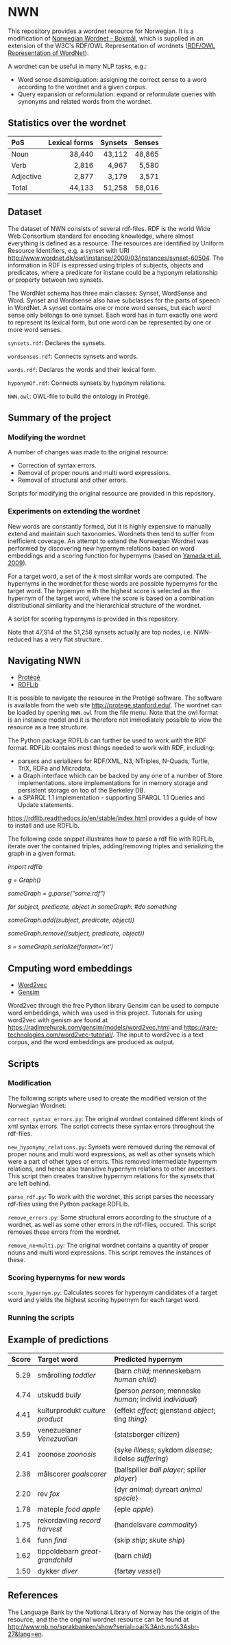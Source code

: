 # NWN
This repository provides a wordnet resource for Norwegian. It is a modification of [Norwegian Wordnet - Bokmål](http://www.nb.no/sprakbanken/show?serial=oai%3Anb.no%3Asbr-27&lang=en), which is supplied in an extension of the 
W3C's RDF/OWL Representation of wordnets ([RDF/OWL Representation of WordNet](http://www.w3.org/TR/wordnet-rdf/)).

A wordnet can be useful in many NLP tasks, e.g.:

- Word sense disambiguation: assigning the correct sense to a word according to the wordnet and a given corpus. 
- Query expansion or reformulation: expand or reformulate queries with synonyms and related words from the wordnet.

## Statistics over the wordnet

| PoS | Lexical forms        | Synsets          | Senses  |
|:----- | ---------: |--------:| -----:|
| Noun | 38,440     | 43,112 | 48,865 |
| Verb | 2,816      | 4,967      |   5,580 |
| Adjective | 2,877 | 3,179      |    3,571 |
| Total | 44,133 | 51,258      |    58,016 |

## Dataset
The dataset of NWN consists of several rdf-files. RDF is the world Wide Web Consortium standard for encoding knowledge, 
where almost everything is defined as a resource. The resources are identified by Uniform Resource Identifiers, e.g. a synset with URI http://www.wordnet.dk/owl/instance/2009/03/instances/synset-60504. The information in RDF is expressed using triples of subjects, objects and predicates, where a predicate for instane could be a hyponym relationship or property between two synsets.

The WordNet schema has three main classes: Synset, WordSense and Word. Synset and Wordsense also have subclasses for the parts of speech in WordNet. A synset contains one or more word senses, but each word sense only belongs to one synset. Each word has in turn exactly one word to represent its lexical form, but one word can be represented by one or more word senses. 


`synsets.rdf`:  Declares the synsets.

`wordsenses.rdf`: Connects synsets and words.

`words.rdf`:  Declares the words and their lexical form.

`hyponymOf.rdf`:  Connects synsets by hyponym relations.

`NWN.owl`: OWL-file to build the ontology in Protégé.

## Summary of the project
### Modifying the wordnet
A number of changes was made to the original resource:
- Correction of syntax errors.
- Removal of proper nouns and multi word expressions.
- Removal of structural and other errors.

Scripts for modifying the original resource are provided in this repository. 

### Experiments on extending the wordnet 
New words are constantly formed, but it is highly expensive to manually extend and maintain such taxonomies. Wordnets then tend to suffer from inefficient coverage. An attempt to extend the Norwegian Wordnet was performed by discovering new hypernym relations based on word embeddings and a scoring function for hypernyms (based on [Yamada et al. 2009](http://www.aclweb.org/anthology/D09-1097)).

For a target word, a set of the _k_ most similar words are computed. The hypernyms in the wordnet for these words are possible hypernyms for the target word. The hypernym with the highest score is selected as the hypernym of the target word, where the score is based on a combination distributional similarity and the hierarchical structure of the wordnet. 

A script for scoring hypernyms is provided in this repository.

Note that 47,914 of the 51,258 synsets actually are top nodes, i.e. NWN-reduced has a very flat structure. 
                                    
## Navigating NWN

- [Protégé](http://protege.stanford.edu/)
- [RDFLib](https://rdflib.readthedocs.io/en/stable/index.html)

It is possible to navigate the resource in the Protégé software. The software is
available from the web site http://protege.stanford.edu/. The wordnet can be loaded by 
opening `NWN.owl` from the file menu. Note that the owl format is an instance model and it is
therefore not immediately possible to view the resource as a tree structure.

The Python package RDFLib can further be used to work with the RDF format. RDFLib contains most things needed to work with RDF, 
including: 
- parsers and serializers for RDF/XML, N3, NTriples, N-Quads, Turtle, TriX, RDFa and Microdata.
- a Graph interface which can be backed by any one of a number of Store implementations.
store implementations for in memory storage and persistent storage on top of the Berkeley DB.
- a SPARQL 1.1 implementation - supporting SPARQL 1.1 Queries and Update statements.

https://rdflib.readthedocs.io/en/stable/index.html provides a guide of how to install and use RDFLib.

The following code snippet illustrates how to parse a rdf file with RDFLib, iterate over the contained triples, adding/removing triples and serializing the graph in a given format.

*import rdflib*

*g = Graph()*

*someGraph = g.parse("some.rdf")*

*for subject, predicate, object in someGraph:*
  *#do something*
  
*someGraph.add((subject, predicate, object))*

*someGraph.remove((subject, predicate, object))*

*s = someGraph.serialize(format='nt')*

## Cmputing word embeddings

- [Word2vec](https://code.google.com/archive/p/word2vec/)
- [Gensim](https://radimrehurek.com/gensim/)

Word2vec through the free Python library Gensim can be used to compute word embeddings, which was used in this project. Tutorials for using word2vec with genism are found at https://radimrehurek.com/gensim/models/word2vec.html and https://rare-technologies.com/word2vec-tutorial/.
The input to word2vec is a text corpus, and the word embeddings are produced as output. 

## Scripts
### Modification
The following scripts where used to create the modified version of the Norwegian Wordnet:

`correct_syntax_errors.py`: The original wordnet contained different kinds of xml syntax errors. The script corrects these syntax errors throughout the rdf-files. 

`new_hyponymy_relations.py`:  Synsets were removed during the removal of proper nouns and multi word expressions, as well as other synsets which were a part of other types of errors. This removed intermediate hypernym relations, and hence also transitive hypernym relations to other ancestors. This script then creates transitive hypernym relations for the synsets that are left behind. 

`parse_rdf.py`: To work with the wordnet, this script parses the necessary rdf-files using the Python package RDFLib.

`remove_errors.py`: Some structural errors according to the structure of a wordnet, as well as some other errors in the rdf-files, occured. This script removes these errors from the wordnet. 

`remove_ne+multi.py`: The original wordnet contains a quantity of proper nouns and multi word expressions. This script removes the instances of these.

### Scoring hypernyms for new words

`score_hypernym.py`: Calculates scores for hypernym candidates of a target word and yields the highest scoring hypernym for each target word.

### Running the scripts

## Example of predictions

| Score| Target word  | Predicted hypernym  |
|-----: | :--------- |:--------|
| 5.29 | smårolling *toddler*      | \{barn *child*; menneskebarn *human child*\} | 
| 4.74 | utskudd *bully*  | \{person *person*; menneske *human*; individ *individual*\}  |   
| 4.41 | kulturprodukt *culture product* | \{effekt *effect*; gjenstand *object*; ting *thing*\}  |   
| 3.59 | venezuelaner *Venezualian* |  \{statsborger *citizen*\}  |    
| 2.41 | zoonose *zoonosis*  | \{syke *illness*; sykdom *disease*; lidelse *suffering*\} |  
| 2.38 | målscorer *goalscorer* |  \{ballspiller *ball player*; spiller *player*\} |  
| 2.20 | rev *fox*  | \{dyr *animal*; dyreart *animal specie*\} |  
| 1.78 | mateple *food apple*  | \{eple *apple*\}    |  
| 1.75 | rekordavling *record harvest* | \{handelsvare *commodity*\}   |  
| 1.64 | funn  *find*  | \{skip *ship*; skute *ship*\} |  
| 1.62 | tippoldebarn  *great-grandchild* |  \{barn *child*\}    |  
| 1.50 | dykker  *diver* | \{fartøy *vessel*\} |  

## References
The Language Bank by the National Library of Norway has the origin of the resource, and the 
the original wordnet resource can be found at http://www.nb.no/sprakbanken/show?serial=oai%3Anb.no%3Asbr-27&lang=en.
